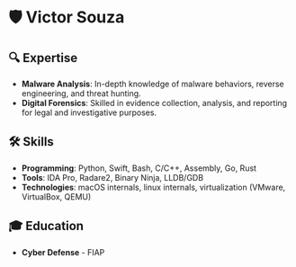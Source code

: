 # 🛡️ Victor Souza

## 🔍 Expertise
- **Malware Analysis**: In-depth knowledge of malware behaviors, reverse engineering, and threat hunting.
- **Digital Forensics**: Skilled in evidence collection, analysis, and reporting for legal and investigative purposes.


## 🛠️ Skills
- **Programming**: Python, Swift, Bash, C/C++, Assembly, Go, Rust
- **Tools**: IDA Pro, Radare2, Binary Ninja, LLDB/GDB
- **Technologies**: macOS internals, linux internals, virtualization (VMware, VirtualBox, QEMU)
 

## 🎓 Education
- **Cyber Defense** - FIAP
